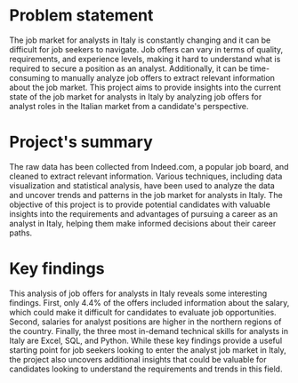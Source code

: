 # Problem statement
The job market for analysts in Italy is constantly changing and it can be difficult for job seekers to navigate. Job offers can vary in terms of quality, requirements, and experience levels, making it hard to understand what is required to secure a position as an analyst. Additionally, it can be time-consuming to manually analyze job offers to extract relevant information about the job market. This project aims to provide insights into the current state of the job market for analysts in Italy by analyzing job offers for analyst roles in the Italian market from a candidate's perspective.

# Project's summary
The raw data has been collected from Indeed.com, a popular job board, and cleaned to extract relevant information. Various techniques, including data visualization and statistical analysis, have been used to analyze the data and uncover trends and patterns in the job market for analysts in Italy. The objective of this project is to provide potential candidates with valuable insights into the requirements and advantages of pursuing a career as an analyst in Italy, helping them make informed decisions about their career paths.

# Key findings
This analysis of job offers for analysts in Italy reveals some interesting findings. First, only 4.4% of the offers included information about the salary, which could make it difficult for candidates to evaluate job opportunities. Second, salaries for analyst positions are higher in the northern regions of the country. Finally, the three most in-demand technical skills for analysts in Italy are Excel, SQL, and Python. While these key findings provide a useful starting point for job seekers looking to enter the analyst job market in Italy, the project also uncovers additional insights that could be valuable for candidates looking to understand the requirements and trends in this field.
